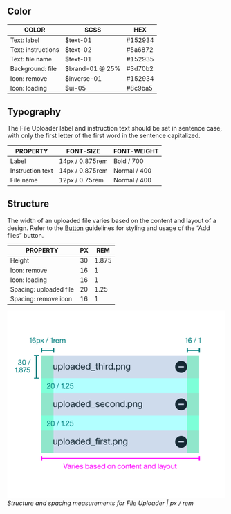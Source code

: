 ## Color

| COLOR              | SCSS            | HEX     |
|--------------------|-----------------|---------|
| Text: label        | $text-01        | #152934 |
| Text: instructions | $text-02        | #5a6872 |
| Text: file name    | $text-01        | #152935 |
| Background: file   | $brand-01 @ 25% | #3d70b2 |
| Icon: remove       | $inverse-01     | #152934 |
| Icon: loading      | $ui-05          | #8c9ba5 |

## Typography

The File Uploader label and instruction text should be set in sentence case, with only the first letter of the first word in the sentence capitalized.

| PROPERTY         | FONT-SIZE      | FONT-WEIGHT  |
|------------------|-----------------|--------------|
| Label            | 14px / 0.875rem | Bold / 700   |
| Instruction text | 14px / 0.875rem | Normal / 400 |
| File name        | 12px / 0.75rem  | Normal / 400 |

## Structure

The width of an uploaded file varies based on the content and layout of a design. Refer to the [Button](/components/button) guidelines for styling and usage of the “Add files” button.

| PROPERTY               | PX | REM   |
|------------------------|----|-------|
| Height                 | 30 | 1.875 |
| Icon: remove           | 16 | 1     |
| Icon: loading          | 16 | 1     |
| Spacing: uploaded file | 20 | 1.25  |
| Spacing: remove icon   | 16 | 1     |

![Structure and spacing measurements for File Uploader](images/file-uploader-style-1.png)
_Structure and spacing measurements for File Uploader | px / rem_
